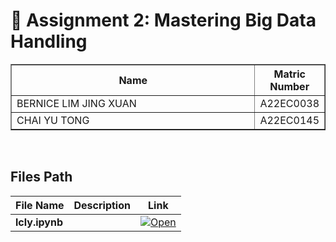 # 📘 Assignment 2: Mastering Big Data Handling

<table border="solid" align="center">
  <tr>
    <th>Name</th>
    <th>Matric Number</th>
  </tr>
  <tr>
    <td width=80%>BERNICE LIM JING XUAN<d>
      <td>A22EC0038</td>
  </tr>
  <tr>
    <td width=80%>CHAI YU TONG</td>
    <td>A22EC0145</td>
  </tr>
</table>
<br>

## Files Path
| File Name                     | Description                                | Link |
|------------------------------|--------------------------------------------|------|
|**lcly.ipynb**||[![Open](https://img.shields.io/badge/View-Code-green?logo=jupyter)]()|


